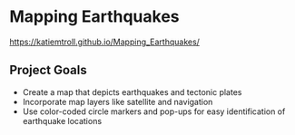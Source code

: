 # Mapping Earthquakes
https://katiemtroll.github.io/Mapping_Earthquakes/

## Project Goals
* Create a map that depicts earthquakes and tectonic plates
* Incorporate map layers like satellite and navigation
* Use color-coded circle markers and pop-ups for easy identification of earthquake locations
